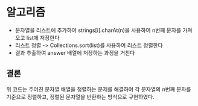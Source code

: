 # 알고리즘
- 문자열을 리스트에 추가하여 strings[i].charAt(n)을 사용하여 n번째 문자를 가져오고 list에 저장한다
- 리스트 정렬 -> Collections.sort(list)를 사용하여 리스트 정렬한다
- 결과 추출하여 answer 배열에 저장하는 과정을 거친다

## 결론
위 코드는 주어진 문자열 배열을 정렬하는 문제를 해결하여 각 문자열의 n번째 문자를 기준으로 정렬하고, 정렬된 문자열을 반환하는 방식으로 구현하였다.
